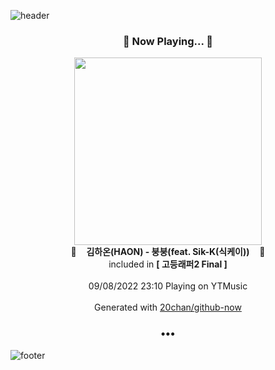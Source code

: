 ![header](https://capsule-render.vercel.app/api?type=wave&height=170&section=header&text=Hi.%20I'm%20SHIFT&fontColor=090707&fontAlignX=45&fontAlignY=65&fontSize=100)

<h3 align="center">🎵 Now Playing... 🎵</h3>
<p align="center">
  <a href="https://music.youtube.com/watch?v=xLuwg23DmW0">
    <img width="300" src="https://lh3.googleusercontent.com/L1RvFYc2v1gq9BUVu5kgG2AdaekuP22fBAydkTZH1a_WE-3nEAjoF66gMVWi6ANBfcByD-PB8CQNCRH9dA">
  </a>
  <br>
  🎵&nbsp&nbsp&nbsp <b>김하온(HAON) - 붕붕(feat. Sik-K(식케이))</b> &nbsp&nbsp&nbsp🎵
  <br>
  included in <b>[ 고등래퍼2 Final ]</b>
  
  <br />
  <br />
  09/08/2022 23:10 Playing on YTMusic
  <br />
  <br />
  Generated with <a href="https://github.com/20chan/github-now">20chan/github-now</a>
</p>

<h3 align="center">•••</h3>

![footer](https://capsule-render.vercel.app/api?type=wave&height=150&section=footer)
